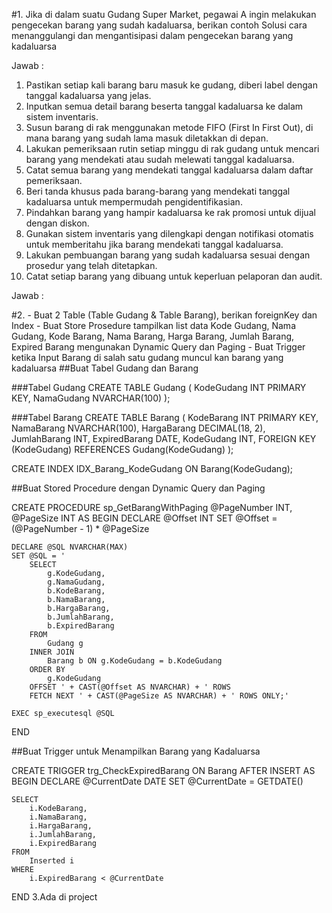 #1. Jika di dalam suatu Gudang Super Market, pegawai A ingin melakukan pengecekan barang yang 
sudah kadaluarsa, berikan contoh Solusi cara menanggulangi dan mengantisipasi dalam pengecekan 
barang yang kadaluarsa

Jawab :
1. Pastikan setiap kali barang baru masuk ke gudang, diberi label dengan tanggal kadaluarsa yang jelas.
2. Inputkan semua detail barang beserta tanggal kadaluarsa ke dalam sistem inventaris.
3. Susun barang di rak menggunakan metode FIFO (First In First Out), di mana barang yang sudah lama masuk diletakkan di depan.
4. Lakukan pemeriksaan rutin setiap minggu di rak gudang untuk mencari barang yang mendekati atau sudah melewati tanggal kadaluarsa.
5. Catat semua barang yang mendekati tanggal kadaluarsa dalam daftar pemeriksaan.
6. Beri tanda khusus pada barang-barang yang mendekati tanggal kadaluarsa untuk mempermudah pengidentifikasian.
7. Pindahkan barang yang hampir kadaluarsa ke rak promosi untuk dijual dengan diskon.
8. Gunakan sistem inventaris yang dilengkapi dengan notifikasi otomatis untuk memberitahu jika barang mendekati tanggal kadaluarsa.
9. Lakukan pembuangan barang yang sudah kadaluarsa sesuai dengan prosedur yang telah ditetapkan.
10. Catat setiap barang yang dibuang untuk keperluan pelaporan dan audit.

Jawab :

#2. - Buat 2 Table (Table Gudang & Table Barang), berikan foreignKey dan Index  - Buat Store Prosedure tampilkan list data Kode Gudang, Nama Gudang, Kode Barang, Nama Barang, 
Harga Barang, Jumlah Barang, Expired Barang mengunakan Dynamic Query dan Paging - Buat Trigger ketika Input Barang di salah satu gudang muncul kan barang yang kadaluarsa
##Buat Tabel Gudang dan Barang


 ###Tabel Gudang
CREATE TABLE Gudang (
    KodeGudang INT PRIMARY KEY,
    NamaGudang NVARCHAR(100)
);

###Tabel Barang
CREATE TABLE Barang (
    KodeBarang INT PRIMARY KEY,
    NamaBarang NVARCHAR(100),
    HargaBarang DECIMAL(18, 2),
    JumlahBarang INT,
    ExpiredBarang DATE,
    KodeGudang INT,
    FOREIGN KEY (KodeGudang) REFERENCES Gudang(KodeGudang)
);


CREATE INDEX IDX_Barang_KodeGudang ON Barang(KodeGudang);

##Buat Stored Procedure dengan Dynamic Query dan Paging


CREATE PROCEDURE sp_GetBarangWithPaging
    @PageNumber INT,
    @PageSize INT
AS
BEGIN
    DECLARE @Offset INT
    SET @Offset = (@PageNumber - 1) * @PageSize

    DECLARE @SQL NVARCHAR(MAX)
    SET @SQL = '
        SELECT 
            g.KodeGudang,
            g.NamaGudang,
            b.KodeBarang,
            b.NamaBarang,
            b.HargaBarang,
            b.JumlahBarang,
            b.ExpiredBarang
        FROM 
            Gudang g
        INNER JOIN 
            Barang b ON g.KodeGudang = b.KodeGudang
        ORDER BY 
            g.KodeGudang
        OFFSET ' + CAST(@Offset AS NVARCHAR) + ' ROWS
        FETCH NEXT ' + CAST(@PageSize AS NVARCHAR) + ' ROWS ONLY;'
    
    EXEC sp_executesql @SQL
END


##Buat Trigger untuk Menampilkan Barang yang Kadaluarsa


CREATE TRIGGER trg_CheckExpiredBarang
ON Barang
AFTER INSERT
AS
BEGIN
    DECLARE @CurrentDate DATE
    SET @CurrentDate = GETDATE()

    SELECT 
        i.KodeBarang,
        i.NamaBarang,
        i.HargaBarang,
        i.JumlahBarang,
        i.ExpiredBarang
    FROM 
        Inserted i
    WHERE 
        i.ExpiredBarang < @CurrentDate
END
3.Ada di project
